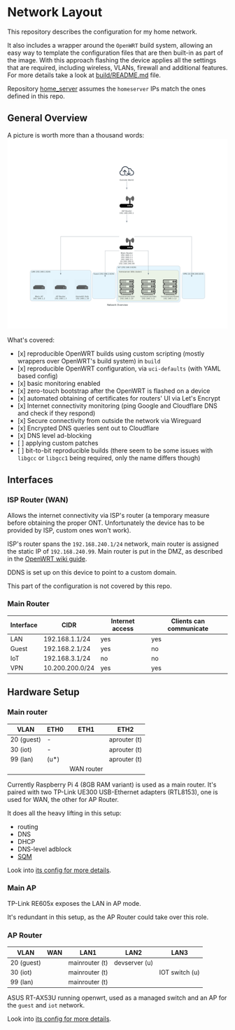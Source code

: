 # Network Layout

This repository describes the configuration for my home network.

It also includes a wrapper around the `OpenWRT` build system,
allowing an easy way to template the configuration files that are then
built-in as part of the image.
With this approach flashing the device applies all the settings that are required,
including wireless, VLANs, firewall and additional features.
For more details take a look at [build/README.md](build/README.md) file.

Repository [home_server](https://github.com/dezeroku/home_server) assumes the
`homeserver` IPs match the ones defined in this repo.

## General Overview

A picture is worth more than a thousand words:
![Network Overview](docs/diagrams/created/network_overview.png?raw=true "Network Overview")

What's covered:

- \[x\] reproducible OpenWRT builds using custom scripting (mostly wrappers over OpenWRT's build system) in `build`
- \[x\] reproducible OpenWRT configuration, via `uci-defaults` (with YAML based config)
- \[x\] basic monitoring enabled
- \[x\] zero-touch bootstrap after the OpenWRT is flashed on a device
- \[x\] automated obtaining of certificates for routers' UI via Let's Encrypt
- \[x\] Internet connectivity monitoring (ping Google and Cloudflare DNS and check if they respond)
- \[x\] Secure connectivity from outside the network via Wireguard
- \[x\] Encrypted DNS queries sent out to Cloudflare
- \[x\] DNS level ad-blocking
- \[ \] applying custom patches
- \[ \] bit-to-bit reproducible builds (there seem to be some issues with `libgcc` or `libgcc1` being required, only the name differs though)

## Interfaces

### ISP Router (WAN)

Allows the internet connectivity via ISP's router (a temporary measure before obtaining the proper ONT. Unfortunately the device has to be provided by ISP, custom ones won't work).

ISP's router spans the `192.168.240.1/24` network, main router is assigned the static IP of `192.168.240.99`.
Main router is put in the DMZ, as described in the [OpenWRT wiki guide](https://openwrt.org/docs/guide-user/network/wan/dmz-based-bridge-mode).

DDNS is set up on this device to point to a custom domain.

This part of the configuration is not covered by this repo.

### Main Router

| Interface | CIDR            | Internet access | Clients can communicate |
| --------- | --------------- | --------------- | ----------------------- |
| LAN       | 192.168.1.1/24  | yes             | yes                     |
| Guest     | 192.168.2.1/24  | yes             | no                      |
| IoT       | 192.168.3.1/24  | no              | no                      |
| VPN       | 10.200.200.0/24 | yes             | yes                     |

## Hardware Setup

### Main router

| VLAN       | ETH0  | ETH1       | ETH2         |
| ---------- | ----- | ---------- | ------------ |
| 20 (guest) | -     |            | aprouter (t) |
| 30 (iot)   | -     |            | aprouter (t) |
| 99 (lan)   | (u\*) |            | aprouter (t) |
|            |       | WAN router |              |

Currently Raspberry Pi 4 (8GB RAM variant) is used as a main router.
It's paired with two TP-Link UE300 USB-Ethernet adapters (RTL8153), one is used for WAN, the other for AP Router.

It does all the heavy lifting in this setup:

- routing
- DNS
- DHCP
- DNS-level adblock
- [SQM](https://openwrt.org/docs/guide-user/network/traffic-shaping/sqm)

Look into [its config for more details](build/config/rpi4b/template-variables.yaml).

### Main AP

TP-Link RE605x exposes the LAN in AP mode.

It's redundant in this setup, as the AP Router could take over this role.

### AP Router

| VLAN       | WAN | LAN1           | LAN2          | LAN3           |
| ---------- | --- | -------------- | ------------- | -------------- |
| 20 (guest) |     | mainrouter (t) | devserver (u) |                |
| 30 (iot)   |     | mainrouter (t) |               | IOT switch (u) |
| 99 (lan)   |     | mainrouter (t) |               |                |

ASUS RT-AX53U running openwrt, used as a managed switch and an AP for the `guest` and `iot` network.

Look into [its config for more details](build/config/asus-rt-ax53u/template-variables.yaml).
